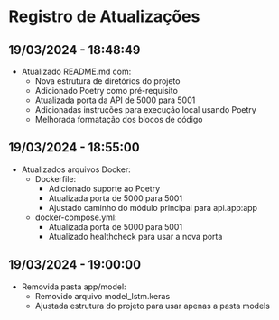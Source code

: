 # Registro de Atualizações

## 19/03/2024 - 18:48:49
- Atualizado README.md com:
  - Nova estrutura de diretórios do projeto
  - Adicionado Poetry como pré-requisito
  - Atualizada porta da API de 5000 para 5001
  - Adicionadas instruções para execução local usando Poetry
  - Melhorada formatação dos blocos de código

## 19/03/2024 - 18:55:00
- Atualizados arquivos Docker:
  - Dockerfile:
    - Adicionado suporte ao Poetry
    - Atualizada porta de 5000 para 5001
    - Ajustado caminho do módulo principal para api.app:app
  - docker-compose.yml:
    - Atualizada porta de 5000 para 5001
    - Atualizado healthcheck para usar a nova porta

## 19/03/2024 - 19:00:00
- Removida pasta app/model:
  - Removido arquivo model_lstm.keras
  - Ajustada estrutura do projeto para usar apenas a pasta models 